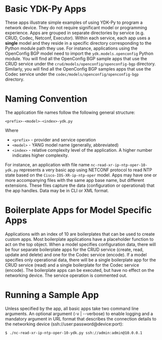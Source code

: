 # Basic YDK-Py Apps
These apps illustrate simple examples of using YDK-Py to program a network device. They do not require significant model or programming experience.  Apps are grouped in separate directories by service (e.g. CRUD, Codec, Netconf, Executor).  Within each service, each app uses a **single** model and they reside in a specific directory corresponding to the Python module path they use.  For instance, applications using the OpenConfig BGP model need to import the `ydk.models.openconfig` Python module.  You will find all the OpenConfig BGP sample apps that use the CRUD service under the `crud/models/openconfig/openconfig-bgp` directory.  Similarly, you will find all the OpenConfig BGP samples apps that use the Codec service under the `codec/models/openconfig/openconfig-bgp` directory.

# Naming Convention
The application file names follow the following general structure:
```
<prefix>-<model>-<index>-ydk.py
```
Where
* `<prefix>` - provider and service operation
* `<model>` - YANG model name (generally, abbreviated)
* `<index>` - relative complexity level of the application. A higher number indicates higher complexity.

For instance, an application with file name `nc-read-xr-ip-ntp-oper-10-ydk.py` represents a very basic app using NETCONF protocol to read NTP state based on the `Cisco-IOS-XR-ip-ntp-oper` model.  Apps may have one or more accompanying files with the same app base name, but different extensions.  These files capture the data (configuration or operational) that the app handles.  Data may be in CLI or XML format.  

# Boilerplate Apps for Model Specific Apps
Applications with an index of 10 are boilerplates that can be used to create custom apps.  Most boilerplate applications have a placeholder function to act on the top object.  When a model specifies configuration data, there will be four separate boilerplate apps for the CRUD service (create, read, update and delete) and one for the Codec service (encode).  If a model specifies only operational data, there will be a single boilerplate app for the CRUD service (read) and a single boilerplate for the Codec service (encode).  The boilerplate apps can be executed, but have no effect on the networking device.  The service operation is commented out.

# Running a Sample App
Unless specified by the app, all basic apps take two command line arguments.  An optional argument (-v | --verbose) to enable logging and a mandatory argument in URL format that describes the connection details to the networking device (ssh://user:password@device:port):
```
$ ./nc-read-xr-ip-ntp-oper-10-ydk.py ssh://admin:admin@10.0.0.1
```
